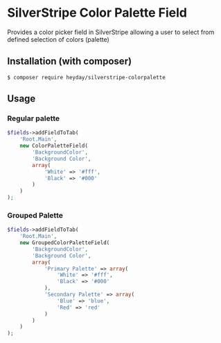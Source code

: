 # SilverStripe Color Palette Field

Provides a color picker field in SilverStripe allowing a user to select from defined selection of colors (palette)

## Installation (with composer)

	$ composer require heyday/silverstripe-colorpalette

## Usage

### Regular palette

```php
$fields->addFieldToTab(
	'Root.Main',
	new ColorPaletteField(
		'BackgroundColor',
		'Background Color',
		array(
			'White' => '#fff',
			'Black' => '#000'
		)
	)
);
```

### Grouped Palette

```php
$fields->addFieldToTab(
	'Root.Main',
	new GroupedColorPaletteField(
		'BackgroundColor',
		'Background Color',
		array(
			'Primary Palette' => array(
				'White' => '#fff',
				'Black' => '#000'
			),
			'Secondary Palette' => array(
				'Blue' => 'blue',
				'Red' => 'red'
			)
		)
	)
);
```